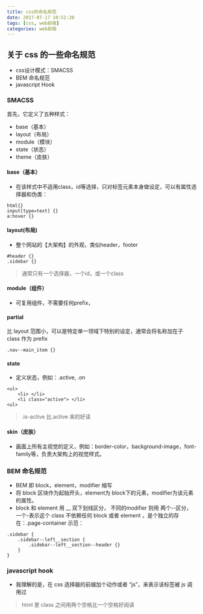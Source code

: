 ```yaml
---
title: css的命名规范
date: 2017-07-17 10:51:20
tags: [css, web前端]
categories: web前端
---
```


## 关于 css 的一些命名规范
* css设计模式：SMACSS
* BEM 命名规范
* javascript Hook

### SMACSS
首先，它定义了五种样式：
* base（基本）
* layout（布局）
* module（模块）
* state（状态）
* theme（皮肤）

#### base（基本）
* 在该样式中不适用class，id等选择，只对标签元素本身做设定，可以有属性选择器和伪类：
```
html{}
input[type=text] {}
a:hover {}
```

#### layout(布局)
* 整个网站的【大架构】的外观，类似header，footer
```
#header {}
.sidebar {}
```
> 通常只有一个选择器，一个id，或一个class

#### module（组件）
* 可复用组件，不需要任何prefix，

#### partial
比 layout 范围小，可以是特定单一领域下特别的设定，通常会将名称加在子 class 作为 prefix 
```
.nav--main_item {}
```

#### state
* 定义状态，例如：.active, .on 
```
<ul>
    <li> </li>
    <li class="active"> </li>
<ul>
```
> .is-active 比.active 来的好读

#### skin（皮肤）
* 画面上所有主视觉的定义，例如：border-color，background-image，font-family等，负责大架构上的视觉样式。

### BEM 命名规范
* BEM 即 block，element，modifier 缩写
* 将 block 区块作为起始开头，element为 block下的元素，modifier为该元素的属性。
* block 和 element 用 __ 双下划线区分， 不同的modifier 则用 两个--区分，一个-表示这个 class 不依赖任何 block 或者 element ，是个独立的存在：.page-container
示范：
```
.sidebar {
    .sidebar--left__section {
        .sidebar--left__section--header {}
    }
}
```

### javascript hook
* 我理解的是，在 css 选择器的前缀加个动作或者 “js”，来表示该标签被 js 调用过
> html 里 class 之间用两个空格比一个空格好阅读